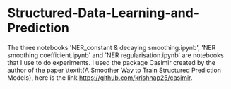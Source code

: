 # Structured-Data-Learning-and-Prediction
 The three notebooks 'NER_constant & decaying smoothing.ipynb', 'NER smoothing coefficient.ipynb' and 'NER regularisation.ipynb' are notebooks that I use to do experiments.
 I used the package Casimir created by the author of the paper \textit{A Smoother Way to Train Structured Prediction Models}, here is the link https://github.com/krishnap25/casimir.

